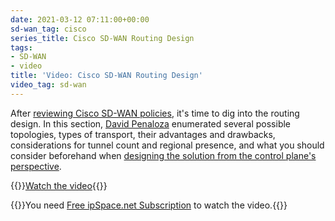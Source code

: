 ```yaml
---
date: 2021-03-12 07:11:00+00:00
sd-wan_tag: cisco
series_title: Cisco SD-WAN Routing Design
tags:
- SD-WAN
- video
title: 'Video: Cisco SD-WAN Routing Design'
video_tag: sd-wan
---
```

After [reviewing Cisco SD-WAN policies](/2021/02/video-sdwan-policies-review/), it's time to dig into the routing design. In this section, [David Penaloza](https://www.ipspace.net/Author:David_Pe%C3%B1aloza_Seijas) enumerated several possible topologies, types of transport, their advantages and drawbacks, considerations for tunnel count and regional presence, and what you should consider beforehand when [designing the solution from the control plane's perspective](https://my.ipspace.net/bin/get/CiscoSDWAN/8.1%20-%20Routing%20Design.mp4?doccode=CiscoSDWAN).

{{<jump>}}[Watch the video](https://my.ipspace.net/bin/get/CiscoSDWAN/8.1%20-%20Routing%20Design.mp4?doccode=CiscoSDWAN){{</jump>}}

{{<note free>}}You need [Free ipSpace.net Subscription](https://www.ipspace.net/Subscription/Free) to watch the video.{{</note>}}